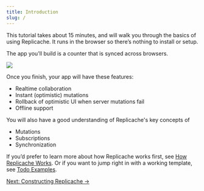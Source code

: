 ```yaml
---
title: Introduction
slug: /
---
```


This tutorial takes about 15 minutes, and will walk you through the basics of using Replicache. It runs in the browser so there’s nothing to install or setup.

The app you'll build is a counter that is synced across browsers.

<p class="text--center" >
  <img src="/img/tutorial/sync-demo.gif" style={{'border':'1px solid #ccc'}}/>
</p>

Once you finish, your app will have these features:

- Realtime collaboration
- Instant (optimistic) mutations
- Rollback of optimistic UI when server mutations fail
- Offline support

You will also have a good understanding of Replicache's key concepts of

- Mutations
- Subscriptions
- Synchronization

If you’d prefer to learn more about how Replicache works first, see [How Replicache Works](/concepts/how-it-works). Or if you want to jump right in with a working template, see [Todo Examples](/examples/todo).

<div style={{fontSize:"1.2em", fontWeight:"bold", marginTop:"3em"}}><a href="/tutorial/constructing-replicache">Next: Constructing Replicache &rarr;</a></div>
